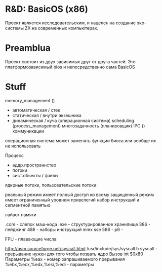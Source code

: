 R&D: BasicOS (x86)
===
Проект является исследовательским, и нацелен на создание эко-системы ZX на современных компьютерах.

Preamblua
====
Проект состоит из двух зависимых друг от друга частей. Это платформозависимый bios и непосредственно сама BasicOS




Stuff
====

memory_management ()
- автоматическая / стек
- статическая / внутри экзешника
- динамическая / куча (операционная система)
scheduling (process_management) многозадачность (планировщик)
IPC () коммуникации


операционная система может заменять функции биоса или вообще их не использовать


Процесс
- аддр.пространнство
- потоки
- сист.обьекты / файлы


ядкрные потоки, пользовательские потоки


реальный режим имеет полный доступ ко всему
защищенный режим имеет ограниченный уровнем привелегий набор инструкций и сегментной памятью

лайаот памяти


.com - слепок маш-кода
.exe - структурированное хранилище
386 - пейджинг
486 - наборы инструкций mmx sse
586 - 
p6 - 

FPU - плавающие числа


http://asm.sourceforge.net/syscall.html
/usr/include/sys/syscall.h
syscall - прерывание нужен для того чтобы позвать ядро
Вызов
 int $0x80
Параметры
 %eax - номер запрашиваемого прерывания
 %ebx,%ecx,%edx,%esi,%edi - параметры
